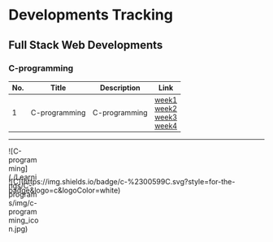 # Developments Tracking

## Full Stack Web Developments

### C-programming

| No. | Title         | Description   | Link                                                                                                                                                                 |
| --- | ------------- | ------------- | -------------------------------------------------------------------------------------------------------------------------------------------------------------------- |
| 1   | C-programming | C-programming | [week1](./Learnings/C-programs/week1/)<br>[week2](./Learnings/C-programs/week2/)<br>[week3](./Learnings/C-programs/week3/)<br>[week4](./Learnings/C-programs/week4/) |

---

<div style="width:60px;height:60px">![C-programming](./Learnings/C-programs/img/c-programming_icon.jpg)</div>
![C](https://img.shields.io/badge/c-%2300599C.svg?style=for-the-badge&logo=c&logoColor=white)
